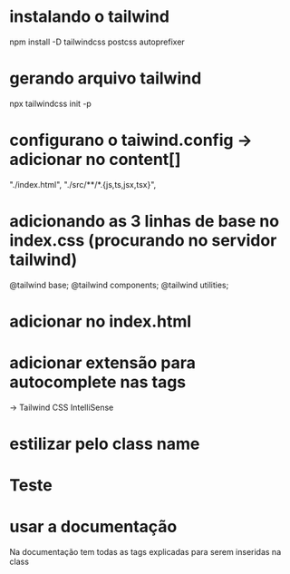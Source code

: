 # instalando o tailwind
npm install -D tailwindcss postcss autoprefixer
# gerando arquivo tailwind
npx tailwindcss init -p

# configurano o taiwind.config -> adicionar no content[]
"./index.html",
"./src/**/*.{js,ts,jsx,tsx}",

# adicionando as 3 linhas de base no index.css (procurando no servidor tailwind)
@tailwind base;
@tailwind components;
@tailwind utilities;

# adicionar no index.html
<script src="https://cdn.tailwindcss.com"></script>

# adicionar extensão para autocomplete nas tags
-> Tailwind CSS IntelliSense

# estilizar pelo class name
<h1 className="text text-8xl underline text-center text-red-600">Teste</h1>

# usar a documentação 
Na documentação tem todas as tags explicadas para serem inseridas na class